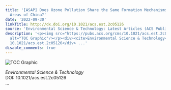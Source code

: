 ```yaml
---
title: '[ASAP] Does Ozone Pollution Share the Same Formation Mechanisms in the Bay
  Areas of China?'
date: '2022-09-30'
linkTitle: http://dx.doi.org/10.1021/acs.est.2c05126
source: 'Environmental Science & Technology: Latest Articles (ACS Publications)'
description: '<p><img src="https://pubs.acs.org/cms/10.1021/acs.est.2c05126/asset/images/medium/es2c05126_0006.gif"
  alt="TOC Graphic"/></p><div><cite>Environmental Science & Technology</cite></div><div>DOI:
  10.1021/acs.est.2c05126</div> ...'
disable_comments: true
---
```

<p><img src="https://pubs.acs.org/cms/10.1021/acs.est.2c05126/asset/images/medium/es2c05126_0006.gif" alt="TOC Graphic"/></p><div><cite>Environmental Science & Technology</cite></div><div>DOI: 10.1021/acs.est.2c05126</div> ...